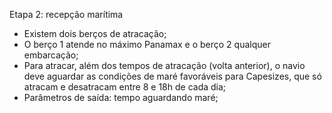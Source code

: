 Etapa 2: recepção marítima
-	Existem dois berços de atracação;
- O berço 1 atende no máximo Panamax e o berço 2 qualquer embarcação;
-	Para atracar, além dos tempos de atracação (volta anterior), o navio deve aguardar as condições de maré favoráveis para Capesizes, que só atracam e desatracam entre 8 e 18h de cada dia;
-	Parâmetros de saída: tempo aguardando maré;
